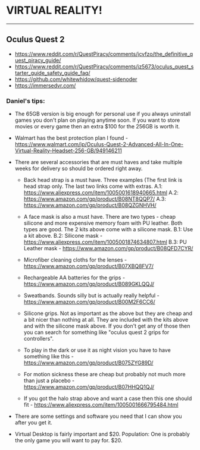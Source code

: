 # VIRTUAL REALITY!

----------------

## Oculus Quest 2

- https://www.reddit.com/r/QuestPiracy/comments/jcvfzo/the_definitive_quest_piracy_guide/
- https://www.reddit.com/r/QuestPiracy/comments/jz5673/oculus_quest_starter_guide_safety_guide_faq/
- https://github.com/whitewhidow/quest-sidenoder
- https://immersedvr.com/

### Daniel's tips:

- The 65GB version is big enough for personal use if you always uninstall games you don't plan on playing anytime soon. If you want to store movies or every game then an extra $100 for the 256GB is worth it.

- Walmart has the best protection plan I found - https://www.walmart.com/ip/Oculus-Quest-2-Advanced-All-In-One-Virtual-Reality-Headset-256-GB/949146211

- There are several accessories that are must haves and take multiple weeks for delivery so should be ordered right away.

  - Back head strap is a must have. Three examples (The first link is head strap only. The last two links come with extras.
  A.1: https://www.aliexpress.com/item/1005001618940665.html
  A.2: https://www.amazon.com/gp/product/B08NT8QQP7/
  A.3: https://www.amazon.com/gp/product/B08QZGNHVH/

  - A face mask is also a must have. There are two types - cheap silicone and more expensive memory foam with PU leather. Both types are good. The 2 kits above come with a silicone mask.
  B.1: Use a kit above.
  B.2: Silicone mask - https://www.aliexpress.com/item/1005001874634807.html
  B.3: PU Leather mask - https://www.amazon.com/gp/product/B08QFD7CYR/

  - Microfiber cleaning cloths for the lenses - https://www.amazon.com/gp/product/B07XBQ8FV7/

  - Rechargeable AA batteries for the grips - https://www.amazon.com/gp/product/B089GKLQQJ/

  - Sweatbands. Sounds silly but is actually really helpful - https://www.amazon.com/gp/product/B00M2F6CC6/

  - Silicone grips. Not as important as the above but they are cheap and a bit nicer than nothing at all. They are included with the kits above and with the silicone mask above. If you don't get any of those then you can search for something like "oculus quest 2 grips for controllers".
   
  - To play in the dark or use it as night vision you have to have something like this - https://www.amazon.com/gp/product/B075ZYG89D/

  - For motion sickness these are cheap but probably not much more than just a placebo - https://www.amazon.com/gp/product/B07HHQQ1QJ/

  - If you got the halo strap above and want a case then this one should fit - https://www.aliexpress.com/item/1005001666795484.html

- There are some settings and software you need that I can show you after you get it.

- Virtual Desktop is fairly important and $20. Population: One is probably the only game you will want to pay for. $20.